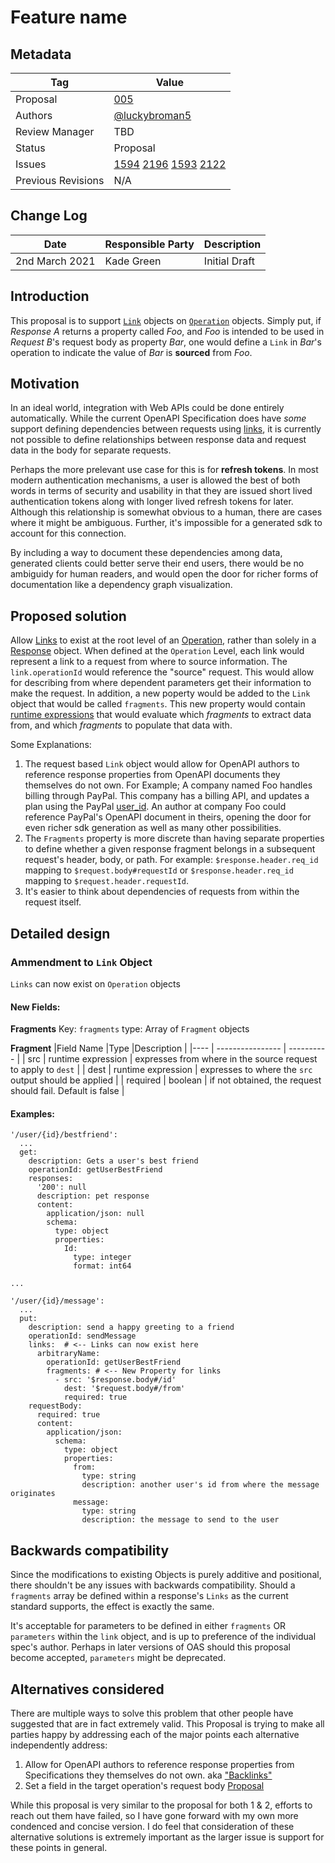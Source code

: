 
# Feature name


## Metadata

|Tag |Value |
|---- | ---------------- |
|Proposal |[005](https://github.com/luckybroman5/OpenAPI-Specification/tree/master/proposals/005_RequestBody-Links.md)|
|Authors|[@luckybroman5](https://github.com/luckybroman5)|
|Review Manager |TBD |
|Status |Proposal|
|Issues |[1594](https://github.com/OAI/OpenAPI-Specification/issues/1594) [2196](https://github.com/OAI/OpenAPI-Specification/issues/2196) [1593](https://github.com/OAI/OpenAPI-Specification/issues/1593) [2122](https://github.com/OAI/OpenAPI-Specification/issues/1593)|
|Previous Revisions | N/A |

## Change Log

|Date |Responsible Party |Description |
|---- | ---------------- | ---------- |
| 2nd March 2021 | Kade Green | Initial Draft |

## Introduction

This proposal is to support [`Link`](http://spec.openapis.org/oas/v3.1.0#link-object) objects on [`Operation`](http://spec.openapis.org/oas/v3.1.0#operationObject) objects. Simply put, if *Response A* returns a property called *Foo*, and *Foo* is intended to be used in *Request B*'s request body as property *Bar*, one would define a `Link` in *Bar*'s operation to indicate the value of *Bar* is **sourced** from *Foo*. 

## Motivation

In an ideal world, integration with Web APIs could be done entirely automatically. While the current OpenAPI Specification does have *some* support defining dependencies between requests using [links](http://spec.openapis.org/oas/v3.1.0#link-object), it is currently not possible to define relationships between response data and request data in the body for separate requests.

Perhaps the more prelevant use case for this is for **refresh tokens**. In most modern authentication mechanisms, a user is allowed the best of both words in terms of security and usability in that they are issued short lived authentication tokens along with longer lived refresh tokens for later. Although this relationship is somewhat obvious to a human, there are cases where it might be ambiguous. Further, it's impossible for a generated sdk to account for this connection.

By including a way to document these dependencies among data, generated clients could better serve their end users, there would be no ambiguidy for human readers, and would open the door for richer forms of documentation like a dependency graph visualization.

## Proposed solution

Allow [Links](http://spec.openapis.org/oas/v3.1.0#link-object) to exist at the root level of an [Operation](http://spec.openapis.org/oas/v3.1.0#operationObject), rather than solely in a [Response](http://spec.openapis.org/oas/v3.1.0#responses-object) object. When defined at the `Operation` Level, each link would represent a link to a request from where to source information. The `link.operationId` would reference the "source" request. This would allow for describing from where dependent parameters get their information to make the request. In addition, a new poperty would be added to the `Link` object that would be called `fragments`. This new property would contain [runtime expressions](http://spec.openapis.org/oas/v3.1.0#runtime-expressions) that would evaluate which *fragments* to extract data from, and which *fragments* to populate that data with.

Some Explanations:
1. The request based `Link` object would allow for OpenAPI authors to reference response properties from OpenAPI documents they themselves do not own. For Example; A company named Foo handles billing through PayPal. This company has a billing API, and updates a plan using the PayPal [user_id](https://developer.paypal.com/docs/api/identity/v1/#userinfo-get-response). An author at company Foo could reference PayPal's OpenAPI document in theirs, opening the door for even richer sdk generation as well as many other possibilities.
2. The `Fragments` property is more discrete than having separate properties to define whether a given response fragment belongs in a subsequent request's header, body, or path. For example: `$response.header.req_id` mapping to `$request.body#requestId` or `$response.header.req_id` mapping to `$request.header.requestId`.
3. It's easier to think about dependencies of requests from within the request itself.


## Detailed design

### Ammendment to `Link` Object

`Links` can now exist on `Operation` objects

#### New Fields:

**Fragments**
Key: `fragments`
type: Array of `Fragment` objects

**Fragment**
|Field Name |Type |Description |
|---- | ---------------- | ---------- |
| src | runtime expression | expresses from where in the source request to apply to `dest` |
| dest | runtime expression | expresses to where the `src` output should be applied |
| required | boolean | if not obtained, the request should fail. Default is false |

#### Examples:

```
'/user/{id}/bestfriend':
  ...
  get:
    description: Gets a user's best friend
    operationId: getUserBestFriend
    responses:
      '200': null
      description: pet response
      content:
        application/json: null
        schema:
          type: object
          properties:
            Id:
              type: integer
              format: int64

...

'/user/{id}/message':
  ...
  put:
    description: send a happy greeting to a friend
    operationId: sendMessage
    links:  # <-- Links can now exist here
      arbitraryName:
        operationId: getUserBestFriend
        fragments: # <-- New Property for links
          - src: '$response.body#/id'
            dest: '$request.body#/from'
            required: true
    requestBody:
      required: true
      content:
        application/json:
          schema:
            type: object
            properties:
              from:
                type: string
                description: another user's id from where the message originates
              message:
                type: string
                description: the message to send to the user
```

## Backwards compatibility

Since the modifications to existing Objects is purely additive and positional, there shouldn't be any issues with backwards compatibility. Should a `fragments` array be defined within a response's `Links` as the current standard supports, the effect is exactly the same.

It's acceptable for parameters to be defined in either `fragments` OR `parameters` within the `link` object, and is up to preference of the individual spec's author. Perhaps in later versions of OAS should this proposal become accepted, `parameters` might be deprecated.

## Alternatives considered

There are multiple ways to solve this problem that other people have suggested that are in fact extremely valid. This Proposal is trying to make all parties happy by addressing each of the major points each alternative independently address:

1. Allow for OpenAPI authors to reference response properties from Specifications they themselves do not own. aka ["Backlinks"](https://apigraph.readthedocs.io/en/latest/reference/openapi-extensions.html#x-apigraph-backlinks-components)
2. Set a field in the target operation's request body [Proposal](https://apigraph.readthedocs.io/en/latest/reference/openapi-extensions.html#x-apigraph-requestbodyparameters)

While this proposal is very similar to the proposal for both 1 & 2, efforts to reach out them have failed, so I have gone forward with my own more condenced and concise version. I do feel that consideration of these alternative solutions is extremely important as the larger issue is support for these points in general.
